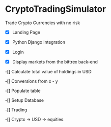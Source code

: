 # CryptoTradingSimulator
Trade Crypto Currencies with no risk

-[x] Landing Page

-[x] Python Django integration

-[x] Login

-[x] Display markets from the bittrex back-end

-[] Calculate total value of holdings in USD

-[] Conversions from x - y

-[] Populate table

-[] Setup Database

-[] Trading

-[]	Crypto -> USD -> equities